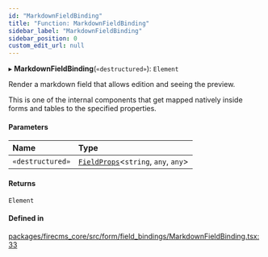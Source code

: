 ```yaml
---
id: "MarkdownFieldBinding"
title: "Function: MarkdownFieldBinding"
sidebar_label: "MarkdownFieldBinding"
sidebar_position: 0
custom_edit_url: null
---
```


▸ **MarkdownFieldBinding**(`«destructured»`): `Element`

Render a markdown field that allows edition and seeing the preview.

This is one of the internal components that get mapped natively inside forms
and tables to the specified properties.

#### Parameters

| Name | Type |
| :------ | :------ |
| `«destructured»` | [`FieldProps`](../interfaces/FieldProps.md)\<`string`, `any`, `any`\> |

#### Returns

`Element`

#### Defined in

[packages/firecms_core/src/form/field_bindings/MarkdownFieldBinding.tsx:33](https://github.com/FireCMSco/firecms/blob/d45f3739/packages/firecms_core/src/form/field_bindings/MarkdownFieldBinding.tsx#L33)
